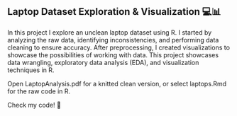 ## Laptop Dataset Exploration & Visualization 💻📊
In this project I explore an unclean laptop dataset using R. I started by analyzing the raw data, identifying inconsistencies, and performing data cleaning to ensure accuracy. After preprocessing, I created visualizations to showcase the possibilities of working with data. This project showcases data wrangling, exploratory data analysis (EDA), and visualization techniques in R.

Open LaptopAnalysis.pdf for a knitted clean version, or select laptops.Rmd for the raw code in R.

Check my code! 🚀
